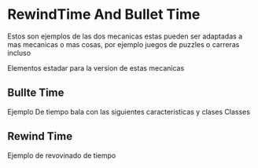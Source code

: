 # RewindTime And Bullet Time

Estos son ejemplos de las dos mecanicas estas pueden ser adaptadas a mas mecanicas o mas cosas, por ejemplo juegos de puzzles o carreras incluso


Elementos estadar para la version de estas mecanicas

## Bullte Time
Ejemplo De tiempo bala con las siguientes caracteristicas y clases
Classes

## Rewind Time
Ejemplo de revovinado de tiempo 
